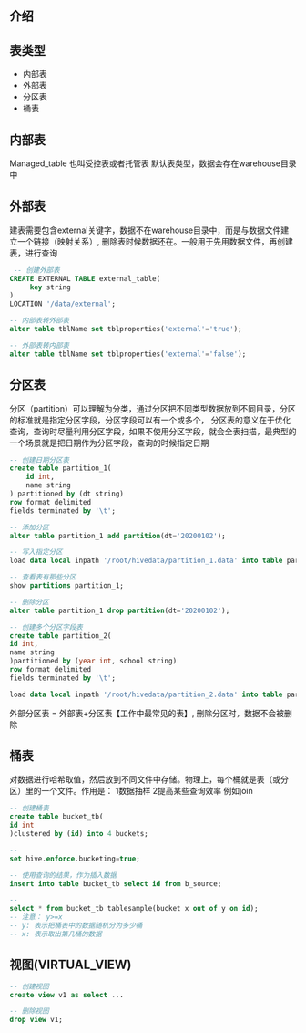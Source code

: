 ## 介绍



## 表类型

- 内部表
- 外部表
- 分区表
- 桶表



## 内部表

Managed_table 也叫受控表或者托管表 默认表类型，数据会存在warehouse目录中



## 外部表

建表需要包含external关键字，数据不在warehouse目录中，而是与数据文件建立一个链接（映射关系）, 删除表时候数据还在。一般用于先用数据文件，再创建表，进行查询



```sql
 -- 创建外部表
CREATE EXTERNAL TABLE external_table(
     key string
)
LOCATION '/data/external';

-- 内部表转外部表
alter table tblName set tblproperties('external'='true');

-- 外部表转内部表
alter table tblName set tblproperties('external'='false');
```



## 分区表

分区（partition）可以理解为分类，通过分区把不同类型数据放到不同目录，分区的标准就是指定分区字段，分区字段可以有一个或多个， 分区表的意义在于优化查询，查询时尽量利用分区字段，如果不使用分区字段，就会全表扫描，最典型的一个场景就是把日期作为分区字段，查询的时候指定日期



```sql
-- 创建日期分区表
create table partition_1(
	id int,
	name string
) partitioned by (dt string)
row format delimited
fields terminated by '\t';

-- 添加分区
alter table partition_1 add partition(dt='20200102');

-- 写入指定分区
load data local inpath '/root/hivedata/partition_1.data' into table partition_1 partition(dt='20201110');

-- 查看表有那些分区
show partitions partition_1;

-- 删除分区
alter table partition_1 drop partition(dt='20200102');

-- 创建多个分区字段表
create table partition_2(
id int,
name string
)partitioned by (year int, school string)
row format delimited
fields terminated by '\t';

load data local inpath '/root/hivedata/partition_2.data' into table partition_2 partition(year=2020, school='xk');

```



外部分区表 = 外部表+分区表【工作中最常见的表】, 删除分区时，数据不会被删除



## 桶表

对数据进行哈希取值，然后放到不同文件中存储。物理上，每个桶就是表（或分区）里的一个文件。作用是： 1数据抽样 2提高某些查询效率 例如join 



```sql
-- 创建桶表
create table bucket_tb(
id int
)clustered by (id) into 4 buckets;

-- 
set hive.enforce.bucketing=true;

-- 使用查询的结果，作为插入数据
insert into table bucket_tb select id from b_source;

-- 
select * from bucket_tb tablesample(bucket x out of y on id);
-- 注意： y>=x
-- y: 表示把桶表中的数据随机分为多少桶
-- x: 表示取出第几桶的数据

```



## 视图(VIRTUAL_VIEW)

```sql
-- 创建视图
create view v1 as select ...

-- 删除视图
drop view v1;
```


